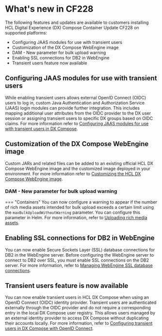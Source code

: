 # What's new in CF228 <!--Update URLs to external before publishing-->

The following features and updates are available to customers installing HCL Digital Experience (DX) Compose Container Update CF228 on supported platforms:

- Configuring JAAS modules for use with transient users
- Customization of the DX Compose WebEngine image
- DAM - New parameter for bulk upload warning
- Enabling SSL connections for DB2 in WebEngine
- Transient users feature now available

## Configuring JAAS modules for use with transient users

While enabling transient users allows external OpenID Connect (OIDC) users to log in, custom Java Authentication and Authorization Service (JAAS) login modules can provide further integration. This includes mapping additional user attributes from the OIDC provider to the DX user session or assigning transient users to specific DX groups based on OIDC claims. For more information refer to [Configuring JAAS modules for use with transient users in DX Compose](../deploy_dx/manage/cfg_webengine/configure_jaas_modules.md).

## Customization of the DX Compose WebEngine image

Custom JARs and related files can be added to an existing official HCL DX Compose WebEngine image and the customized image deployed in your environment. For more information refer to [Customizing the HCL DX Compose WebEngine image](../deploy_dx/manage/cfg_webengine/customize_webengine_image.md).

### DAM - New parameter for bulk upload warning

=== "Containers"
    You can now configure a warning to appear if the number of rich media assets intended for bulk upload exceeds a certain limit using the `maxBulkUploadWithoutWarning` parameter. You can configure this parameter in Helm. For more information, refer to [Uploading rich media assets](https://pages.git.cwp.pnp-hcl.com/CWPdoc/dx-mkdocs/in-progress/manage_content/digital_assets/usage/managing_dam/upload_rich_media_assets/).<!--Update URL-->

## Enabling SSL connections for DB2 in WebEngine

You can now enable Secure Sockets Layer (SSL) database connections for DB2 in the WebEngine server. Before configuring the WebEngine server to connect to DB2 over SSL, you must enable SSL connections on the DB2 server. For more information, refer to [Managing WebEngine SSL database connections](../deploy_dx/manage/working_with_compose/db_over_ssl.md).

## Transient users feature is now available

You can now enable transient users in HCL DX Compose when using an OpenID Connect (OIDC) identity provider. Transient users are authenticated externally through the OIDC provider and do not require a corresponding entry in the local DX Compose user registry. This allows users managed by an external identity provider to access DX Compose without duplicating their accounts locally. For more information, refer to [Configuring transient users in DX Compose with OpenID Connect](../deploy_dx/manage/cfg_webengine/configure_transient_users.md).
